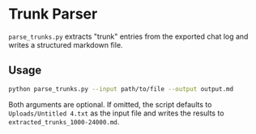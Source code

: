 # Trunk Parser

`parse_trunks.py` extracts "trunk" entries from the exported chat log and writes a structured markdown file.

## Usage

```bash
python parse_trunks.py --input path/to/file --output output.md
```

Both arguments are optional. If omitted, the script defaults to `Uploads/Untitled 4.txt` as the input file and writes the results to `extracted_trunks_1000-24000.md`.
